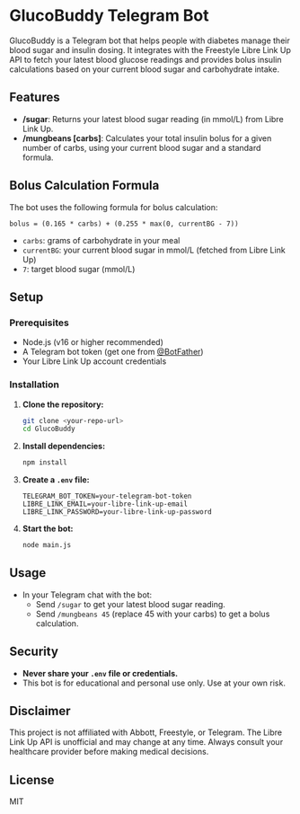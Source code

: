 # GlucoBuddy Telegram Bot

GlucoBuddy is a Telegram bot that helps people with diabetes manage their blood sugar and insulin dosing. It integrates with the Freestyle Libre Link Up API to fetch your latest blood glucose readings and provides bolus insulin calculations based on your current blood sugar and carbohydrate intake.

## Features

- **/sugar**: Returns your latest blood sugar reading (in mmol/L) from Libre Link Up.
- **/mungbeans [carbs]**: Calculates your total insulin bolus for a given number of carbs, using your current blood sugar and a standard formula.

## Bolus Calculation Formula

The bot uses the following formula for bolus calculation:

```
bolus = (0.165 * carbs) + (0.255 * max(0, currentBG - 7))
```

- `carbs`: grams of carbohydrate in your meal
- `currentBG`: your current blood sugar in mmol/L (fetched from Libre Link Up)
- `7`: target blood sugar (mmol/L)

## Setup

### Prerequisites

- Node.js (v16 or higher recommended)
- A Telegram bot token (get one from [@BotFather](https://t.me/BotFather))
- Your Libre Link Up account credentials

### Installation

1. **Clone the repository:**
   ```bash
   git clone <your-repo-url>
   cd GlucoBuddy
   ```
2. **Install dependencies:**
   ```bash
   npm install
   ```
3. **Create a `.env` file:**
   ```env
   TELEGRAM_BOT_TOKEN=your-telegram-bot-token
   LIBRE_LINK_EMAIL=your-libre-link-up-email
   LIBRE_LINK_PASSWORD=your-libre-link-up-password
   ```
4. **Start the bot:**
   ```bash
   node main.js
   ```

## Usage

- In your Telegram chat with the bot:
  - Send `/sugar` to get your latest blood sugar reading.
  - Send `/mungbeans 45` (replace 45 with your carbs) to get a bolus calculation.

## Security

- **Never share your `.env` file or credentials.**
- This bot is for educational and personal use only. Use at your own risk.

## Disclaimer

This project is not affiliated with Abbott, Freestyle, or Telegram. The Libre Link Up API is unofficial and may change at any time. Always consult your healthcare provider before making medical decisions.

## License

MIT
